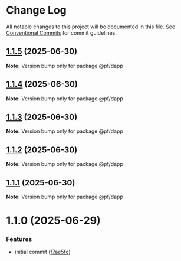 # Change Log

All notable changes to this project will be documented in this file.
See [Conventional Commits](https://conventionalcommits.org) for commit guidelines.

## [1.1.5](https://github.com/RicardoPang/pf-ai-monorepo/compare/@pf/dapp@1.1.0...@pf/dapp@1.1.5) (2025-06-30)

**Note:** Version bump only for package @pf/dapp





## [1.1.4](https://github.com/RicardoPang/pf-ai-monorepo/compare/@pf/dapp@1.1.0...@pf/dapp@1.1.4) (2025-06-30)

**Note:** Version bump only for package @pf/dapp





## [1.1.3](https://github.com/RicardoPang/pf-ai-monorepo/compare/@pf/dapp@1.1.0...@pf/dapp@1.1.3) (2025-06-30)

**Note:** Version bump only for package @pf/dapp





## [1.1.2](https://github.com/RicardoPang/pf-ai-monorepo/compare/@pf/dapp@1.1.0...@pf/dapp@1.1.2) (2025-06-30)

**Note:** Version bump only for package @pf/dapp





## [1.1.1](https://github.com/RicardoPang/pf-ai-monorepo/compare/@pf/dapp@1.1.0...@pf/dapp@1.1.1) (2025-06-30)

**Note:** Version bump only for package @pf/dapp





# 1.1.0 (2025-06-29)

### Features

- initial commit ([f7ae5fc](https://github.com/RicardoPang/pf-ai-monorepo/commit/f7ae5fceb798194ccf81f7999d07f181004f0443))

